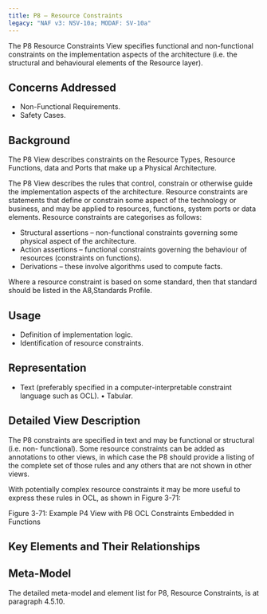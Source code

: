 ```yaml
---
title: P8 – Resource Constraints
legacy: "NAF v3: NSV-10a; MODAF: SV-10a"
---
```


The P8 Resource Constraints View specifies functional and non-functional
constraints on the implementation aspects of the architecture (i.e. the structural and
behavioural elements of the Resource layer).


## Concerns Addressed

* Non-Functional Requirements.
* Safety Cases.

## Background

The P8 View describes constraints on the Resource Types, Resource Functions,
data and Ports that make up a Physical Architecture.

The P8 View describes the rules that control, constrain or otherwise guide the
implementation aspects of the architecture. Resource constraints are statements
that define or constrain some aspect of the technology or business, and may be
applied to resources, functions, system ports or data elements. Resource constraints
are categorises as follows:

* Structural assertions – non-functional constraints governing some physical
  aspect of the architecture.
* Action assertions – functional constraints governing the behaviour of
  resources (constraints on functions).
* Derivations – these involve algorithms used to compute facts.

Where a resource constraint is based on some standard, then that standard should
be listed in the A8,Standards Profile.

## Usage

* Definition of implementation logic.
* Identification of resource constraints.

## Representation

* Text (preferably specified in a computer-interpretable constraint language
  such as OCL).
• Tabular.

## Detailed View Description

The P8 constraints are specified in text and may be functional or structural (i.e. non-
functional). Some resource constraints can be added as annotations to other views,
in which case the P8 should provide a listing of the complete set of those rules and
any others that are not shown in other views.

With potentially complex resource constraints it may be more useful to express these
rules in OCL, as shown in Figure 3-71:

Figure 3-71: Example P4 View with P8 OCL Constraints Embedded in Functions

## Key Elements and Their Relationships


## Meta-Model

The detailed meta-model and element list for P8, Resource Constraints, is at
paragraph 4.5.10.
